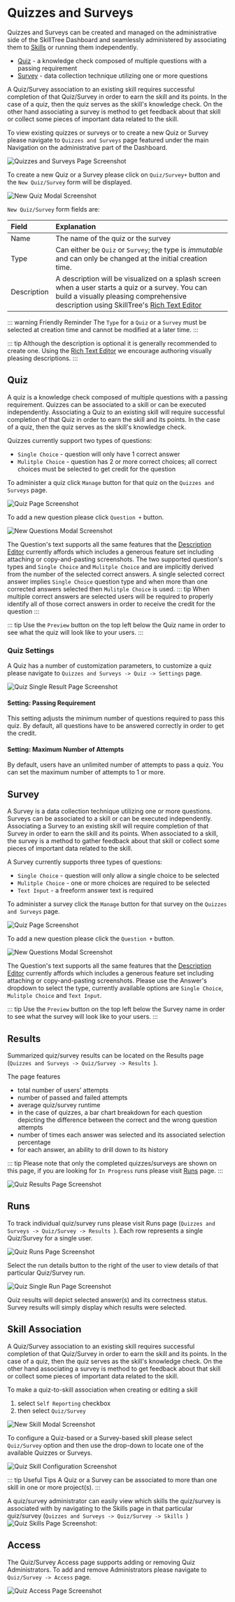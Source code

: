 # Quizzes and Surveys <since project="skills-service" version="2.4" />

Quizzes and Surveys can be created and managed on the administrative side of the SkillTree Dashboard
and seamlessly administered by associating them to [Skills](/dashboard/user-guide/self-reporting.html) or running them independently.

- [Quiz](/dashboard/user-guide/quizzes-and-surveys.html#quiz) - a knowledge check composed of multiple questions with a passing requirement
- [Survey](/dashboard/user-guide/quizzes-and-surveys.html#survey) - data collection technique utilizing one or more questions

A Quiz/Survey association to an existing skill requires successful completion of that Quiz/Survey
in order to earn the skill and its points. In the case of a quiz, then the quiz serves as the skill's knowledge check.
On the other hand associating a survey is method to get feedback about that skill or collect some pieces of important
data related to the skill.

To view existing quizzes or surveys or to create a new Quiz or Survey please navigate to `Quizzes and Surveys` page
featured under the main Navigation on the administrative part of the Dashboard. 

![Quizzes and Surveys Page Screenshot](../../screenshots/admin/page-quizzes.png)

To create a new Quiz or a Survey please click on `Quiz/Survey+` button and the `New Quiz/Survey` form will be displayed. 

![New Quiz Modal Screenshot](../../screenshots/admin/modal-new-quiz.png)

``New Quiz/Survey`` form fields are: 

| Field       | Explanation                                                                                                                                                                                                                              | 
|:------------|:-----------------------------------------------------------------------------------------------------------------------------------------------------------------------------------------------------------------------------------------| 
| Name        | The name of the quiz or the survey                                                                                                                                                                                                       |
| Type        | Can either be `Quiz` or `Survey`; the type is *immutable* and can only be changed at the initial creation time.                                                                                                                          |
| Description | A description will be visualized on a splash screen when a user starts a quiz or a survey. You can build a visually pleasing comprehensive description using SkillTree's [Rich Text Editor](/dashboard/user-guide/rich-text-editor.html) |

::: warning Friendly Reminder
The `Type` for a `Quiz` or a `Survey` must be selected at creation time and cannot be modified at a later time.
:::

::: tip
Although the description is optional it is generally recommended to create one.
Using the [Rich Text Editor](/dashboard/user-guide/rich-text-editor.html) we encourage authoring visually pleasing
descriptions.
:::

## Quiz

A quiz is a knowledge check composed of multiple questions with a passing requirement. Quizzes can be associated to a skill 
or can be executed independently. Associating a Quiz to an existing skill will require successful completion of that Quiz
in order to earn the skill and its points. In the case of a quiz, then the quiz serves as the skill's knowledge check.

Quizzes currently support two types of questions:
- ``Single Choice`` - question will only have 1 correct answer 
- ``Mulitple Choice`` - question has 2 or more correct choices; all correct choices must be selected to get credit for the question

To administer a quiz click `Manage` button for that quiz on the `Quizzes and Surveys` page. 

![Quiz Page Screenshot](../../screenshots/admin/page-quiz.png)

To add a new question please click `Question +` button.

![New Questions Modal Screenshot](../../screenshots/admin/modal-new-question.png)

The Question's text supports all the same features that the [Description Editor](/dashboard/user-guide/rich-text-editor.html) currently affords which 
includes a generous feature set including attaching or copy-and-pasting screenshots. 
The two supported question's types and ``Single Choice`` and ``Mulitple Choice`` and are implicitly derived from the number of the selected correct answers.
A single selected correct answer implies ``Single Choice`` question type and when more than one corrected answers selected then ``Mulitple Choice`` is used.
::: tip
When multiple correct answers are selected users will be required to properly identify all of those correct answers in
order to receive the credit for the question
:::

::: tip
Use the `Preview` button on the top left below the Quiz name in order to see what the quiz will look like to your users.
:::

### Quiz Settings

A Quiz has a number of customization parameters, to customize a quiz please navigate to ``Quizzes and Surveys -> Quiz -> Settings`` page.

![Quiz Single Result Page Screenshot](../../screenshots/admin/page-quiz-settings.png)

#### Setting: Passing Requirement

This setting adjusts the minimum number of questions required to pass this quiz. By default, all questions have to be
answered correctly in order to get the credit.  

#### Setting: Maximum Number of Attempts

By default, users have an unlimited number of attempts to pass a quiz. You can set the maximum number of attempts to 1 or more. 

## Survey

A Survey is a data collection technique utilizing one or more questions. Surveys can be associated to a skill or can be
executed independently. Associating a Survey to an existing skill will require completion of that Survey in order to
earn the skill and its points. 
When associated to a skill, the survey is a method to gather feedback about that skill or collect some
pieces of important data related to the skill. 

A Survey currently supports three types of questions:
- ``Single Choice`` - question will only allow a single choice to be selected
- ``Mulitple Choice`` - one or more choices are required to be selected  
- ``Text Input`` - a freeform answer text is required

To administer a survey click the `Manage` button for that survey on the `Quizzes and Surveys` page.

![Quiz Page Screenshot](../../screenshots/admin/page-survey.png)

To add a new question please click the `Question +` button.

![New Questions Modal Screenshot](../../screenshots/admin/modal-new-survey-question.png)

The Question's text supports all the same features that the [Description Editor](/dashboard/user-guide/rich-text-editor.html) currently affords which
includes a generous feature set including attaching or copy-and-pasting screenshots.
Please use the Answer's dropdown to select the type, currently available options are  ``Single Choice``, ``Mulitple Choice`` and ``Text Input``.

::: tip
Use the `Preview` button on the top left below the Survey name in order to see what the survey will look like to your users.
:::

## Results
Summarized quiz/survey results can be located on the Results page (``Quizzes and Surveys -> Quiz/Survey -> Results ``). 

The page features 
- total number of users' attempts
- number of passed and failed attempts
- average quiz/survey runtime
- in the case of quizzes, a bar chart breakdown for each question depicting the difference between the correct and the wrong question attempts
- number of times each answer was selected and its associated selection percentage
- for each answer, an ability to drill down to its history

::: tip
Please note that only the completed quizzes/surveys are shown on this page, if you are looking for `In Progress`
runs please visit [Runs](/dashboard/user-guide/quizzes-and-surveys.html#runs) page.
:::

![Quiz Results Page Screenshot](../../screenshots/admin/page-quiz-results.png)


## Runs
To track individual quiz/survey runs please visit Runs page (``Quizzes and Surveys -> Quiz/Survey -> Results ``). Each row represents a single Quiz/Survey for a single user.

![Quiz Runs Page Screenshot](../../screenshots/admin/page-quiz-runs.png)

Select the run details button to the right of the user to view details of that particular Quiz/Survey run.

![Quiz Single Run Page Screenshot](../../screenshots/admin/page-quiz-single-result.png)

Quiz results will depict selected answer(s) and its correctness status. Survey results will simply display which results were selected. 

## Skill Association

A Quiz/Survey association to an existing skill requires successful completion of that Quiz/Survey
in order to earn the skill and its points. In the case of a quiz, then the quiz serves as the skill's knowledge check.
On the other hand associating a survey is method to get feedback about that skill or collect some pieces of important
data related to the skill.

To make a quiz-to-skill association when creating or editing a skill
1. select ``Self Reporting`` checkbox
1. then select ``Quiz/Survey``

![New Skill Modal Screenshot](../../screenshots/admin/modal-new-skill_self-report-checked.png)

To configure a Quiz-based or a Survey-based skill please select `Quiz/Survey` option and then use the drop-down to locate one of
the available Quizzes or Surveys.

![Quiz Skill Configuration Screenshot](../../screenshots/admin/component-quiz-skill.png)

::: tip Useful Tips
A Quiz or a Survey can be associated to more than one skill in one or more project(s). 
:::

A quiz/survey administrator can easily view which skills the quiz/survey is associated with by navigating 
to the Skills page in that particular quiz/survey (``Quizzes and Surveys -> Quiz/Survey -> Skills ``)
![Quiz Skills Page Screenshot](../../screenshots/admin/page-quiz-skills.png):

## Access

The Quiz/Survey Access page supports adding or removing Quiz Administrators. To add and remove Administrators
please navigate to ``Quiz/Survey -> Access`` page.

![Quiz Access Page Screenshot](../../screenshots/admin/page-quiz-access.png)
